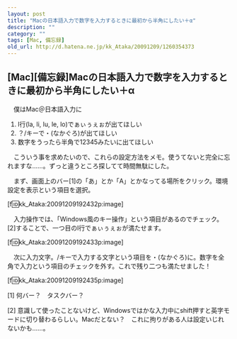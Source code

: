 ```yaml
---
layout: post
title: "Macの日本語入力で数字を入力するときに最初から半角にしたい＋α"
description: ""
category: ""
tags: [Mac, 備忘録]
old_url: http://d.hatena.ne.jp/kk_Ataka/20091209/1260354373
---
```


\[Mac\]\[備忘録\]Macの日本語入力で数字を入力するときに最初から半角にしたい＋α
-----------------------------------------------------------------------------

　僕はMac＠日本語入力に

1.  l行(la, li, lu, le, lo)でぁぃぅぇぉが出てほしい
2.  ？/キーで・(なかぐろ)が出てほしい
3.  数字をうったら半角で12345みたいに出てほしい

　こういう事を求めたいので、これらの設定方法をメモ。使うてないと完全に忘れますな……。ずっと違うところ探してて時間無駄にした。

　まず、画面上のバー[1]の「あ」とか「A」とかなってる場所をクリック。環境設定を表示という項目を選択。

\[f:id:kk\_Ataka:20091209192432p:image\]

　入力操作では、「Windows風のキー操作」という項目があるのでチェック。[2]することで、一つ目のl行でぁぃぅぇぉが満たせます。

\[f:id:kk\_Ataka:20091209192433p:image\]

　次に入力文字。/キーで入力する文字という項目を・(なかぐろ)に。数字を全角で入力という項目のチェックを外す。これで残り二つも満たせました！

\[f:id:kk\_Ataka:20091209192435p:image\]

[1] 何バー？　タスクバー？

[2] 意識して使ったことないけど、Windowsではかな入力中にshift押すと英字モードに切り替わるらしい。Macだとない？　これに拘りがある人は設定いじれないかも……。
